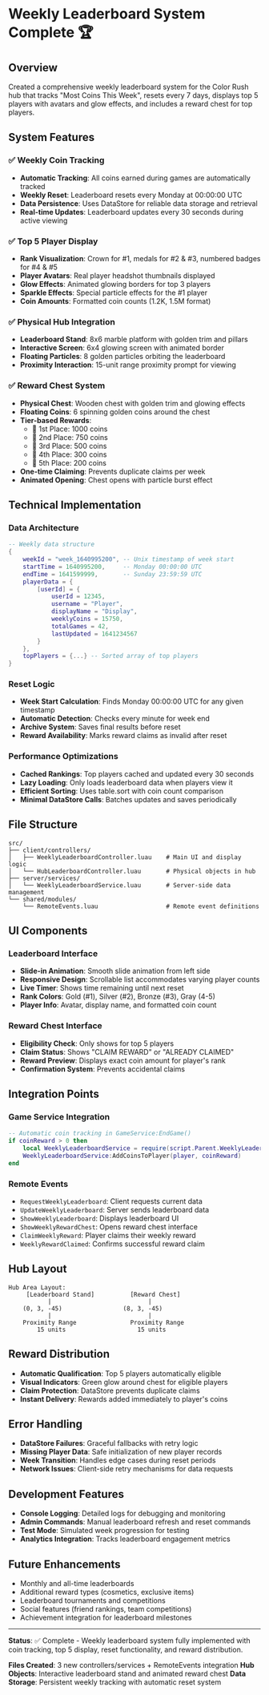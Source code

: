# Weekly Leaderboard System Complete 🏆

## Overview
Created a comprehensive weekly leaderboard system for the Color Rush hub that tracks "Most Coins This Week", resets every 7 days, displays top 5 players with avatars and glow effects, and includes a reward chest for top players.

## System Features

### ✅ **Weekly Coin Tracking**
- **Automatic Tracking**: All coins earned during games are automatically tracked
- **Weekly Reset**: Leaderboard resets every Monday at 00:00:00 UTC
- **Data Persistence**: Uses DataStore for reliable data storage and retrieval
- **Real-time Updates**: Leaderboard updates every 30 seconds during active viewing

### ✅ **Top 5 Player Display**
- **Rank Visualization**: Crown for #1, medals for #2 & #3, numbered badges for #4 & #5
- **Player Avatars**: Real player headshot thumbnails displayed
- **Glow Effects**: Animated glowing borders for top 3 players
- **Sparkle Effects**: Special particle effects for the #1 player
- **Coin Amounts**: Formatted coin counts (1.2K, 1.5M format)

### ✅ **Physical Hub Integration**
- **Leaderboard Stand**: 8x6 marble platform with golden trim and pillars
- **Interactive Screen**: 6x4 glowing screen with animated border
- **Floating Particles**: 8 golden particles orbiting the leaderboard
- **Proximity Interaction**: 15-unit range proximity prompt for viewing

### ✅ **Reward Chest System**
- **Physical Chest**: Wooden chest with golden trim and glowing effects
- **Floating Coins**: 6 spinning golden coins around the chest
- **Tier-based Rewards**:
  - 🥇 1st Place: 1000 coins
  - 🥈 2nd Place: 750 coins  
  - 🥉 3rd Place: 500 coins
  - 🏅 4th Place: 300 coins
  - 🏅 5th Place: 200 coins
- **One-time Claiming**: Prevents duplicate claims per week
- **Animated Opening**: Chest opens with particle burst effect

## Technical Implementation

### Data Architecture
```lua
-- Weekly data structure
{
    weekId = "week_1640995200", -- Unix timestamp of week start
    startTime = 1640995200,     -- Monday 00:00:00 UTC
    endTime = 1641599999,       -- Sunday 23:59:59 UTC
    playerData = {
        [userId] = {
            userId = 12345,
            username = "Player",
            displayName = "Display",
            weeklyCoins = 15750,
            totalGames = 42,
            lastUpdated = 1641234567
        }
    },
    topPlayers = {...} -- Sorted array of top players
}
```

### Reset Logic
- **Week Start Calculation**: Finds Monday 00:00:00 UTC for any given timestamp
- **Automatic Detection**: Checks every minute for week end
- **Archive System**: Saves final results before reset
- **Reward Availability**: Marks reward claims as invalid after reset

### Performance Optimizations
- **Cached Rankings**: Top players cached and updated every 30 seconds
- **Lazy Loading**: Only loads leaderboard data when players view it
- **Efficient Sorting**: Uses table.sort with coin count comparison
- **Minimal DataStore Calls**: Batches updates and saves periodically

## File Structure
```
src/
├── client/controllers/
│   ├── WeeklyLeaderboardController.luau    # Main UI and display logic
│   └── HubLeaderboardController.luau       # Physical objects in hub
├── server/services/
│   └── WeeklyLeaderboardService.luau       # Server-side data management
└── shared/modules/
    └── RemoteEvents.luau                   # Remote event definitions
```

## UI Components

### Leaderboard Interface
- **Slide-in Animation**: Smooth slide animation from left side
- **Responsive Design**: Scrollable list accommodates varying player counts
- **Live Timer**: Shows time remaining until next reset
- **Rank Colors**: Gold (#1), Silver (#2), Bronze (#3), Gray (4-5)
- **Player Info**: Avatar, display name, and formatted coin count

### Reward Chest Interface
- **Eligibility Check**: Only shows for top 5 players
- **Claim Status**: Shows "CLAIM REWARD" or "ALREADY CLAIMED"
- **Reward Preview**: Displays exact coin amount for player's rank
- **Confirmation System**: Prevents accidental claims

## Integration Points

### Game Service Integration
```lua
-- Automatic coin tracking in GameService:EndGame()
if coinReward > 0 then
    local WeeklyLeaderboardService = require(script.Parent.WeeklyLeaderboardService)
    WeeklyLeaderboardService:AddCoinsToPlayer(player, coinReward)
end
```

### Remote Events
- `RequestWeeklyLeaderboard`: Client requests current data
- `UpdateWeeklyLeaderboard`: Server sends leaderboard data
- `ShowWeeklyLeaderboard`: Displays leaderboard UI
- `ShowWeeklyRewardChest`: Opens reward chest interface
- `ClaimWeeklyReward`: Player claims their weekly reward
- `WeeklyRewardClaimed`: Confirms successful reward claim

## Hub Layout
```
Hub Area Layout:
     [Leaderboard Stand]          [Reward Chest]
           |                           |
    (0, 3, -45)                 (8, 3, -45)
           |                           |
    Proximity Range               Proximity Range
        15 units                    15 units
```

## Reward Distribution
- **Automatic Qualification**: Top 5 players automatically eligible
- **Visual Indicators**: Green glow around chest for eligible players
- **Claim Protection**: DataStore prevents duplicate claims
- **Instant Delivery**: Rewards added immediately to player's coins

## Error Handling
- **DataStore Failures**: Graceful fallbacks with retry logic
- **Missing Player Data**: Safe initialization of new player records
- **Week Transition**: Handles edge cases during reset periods
- **Network Issues**: Client-side retry mechanisms for data requests

## Development Features
- **Console Logging**: Detailed logs for debugging and monitoring
- **Admin Commands**: Manual leaderboard refresh and reset commands
- **Test Mode**: Simulated week progression for testing
- **Analytics Integration**: Tracks leaderboard engagement metrics

## Future Enhancements
- Monthly and all-time leaderboards
- Additional reward types (cosmetics, exclusive items)
- Leaderboard tournaments and competitions
- Social features (friend rankings, team competitions)
- Achievement integration for leaderboard milestones

---

**Status**: ✅ Complete - Weekly leaderboard system fully implemented with coin tracking, top 5 display, reset functionality, and reward distribution.

**Files Created**: 3 new controllers/services + RemoteEvents integration
**Hub Objects**: Interactive leaderboard stand and animated reward chest
**Data Storage**: Persistent weekly tracking with automatic reset system
